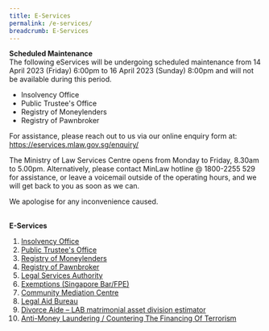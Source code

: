 ```yaml
---
title: E-Services
permalink: /e-services/
breadcrumb: E-Services
---
```

**Scheduled Maintenance**
<br>
The following eServices will be undergoing scheduled maintenance from 14 April 2023 (Friday) 6:00pm to 16 April 2023 (Sunday) 8:00pm and will not be available during this period. <br>

* Insolvency Office<br>
* Public Trustee's Office<br>
* Registry of Moneylenders<br>
* Registry of Pawnbroker<br>


For assistance, please reach out to us via our online enquiry form at: https://eservices.mlaw.gov.sg/enquiry/<br>

The Ministry of Law Services Centre opens from Monday to Friday, 8.30am to 5.00pm. Alternatively, please contact MinLaw hotline @ 1800-2255 529 for assistance, or leave a voicemail outside of the operating hours, and we will get back to you as soon as we can.<br>

We apologise for any inconvenience caused.<br>
<br>

**E-Services**
  <br>
1. [Insolvency Office](https://eservices.mlaw.gov.sg/io/)	
2. [Public Trustee's Office](https://eservices.mlaw.gov.sg/pto/)	
3. [Registry of Moneylenders](https://eservices.mlaw.gov.sg/rom/)	
4. [Registry of Pawnbroker](https://eservices.mlaw.gov.sg/rop/)	
5. [Legal Services Authority](https://eservices.mlaw.gov.sg/lsra/lsra-home)	
6. [Exemptions (Singapore Bar/FPE)](https://eservices.mlaw.gov.sg/li/ems/application/exemption.aspx) 	
7. [Community Mediation Centre](https://cmc.mlaw.gov.sg/e-services/apply-online/)	
8. [Legal Aid Bureau](https://eservices.mlaw.gov.sg/labesvc/)	
9. [Divorce Aide – LAB matrimonial asset division estimator](https://eservices.mlaw.gov.sg/labesvc/common/loadDivorceAIDEv2.do)
10. [Anti-Money Laundering / Countering The Financing Of Terrorism](https://acd.mlaw.gov.sg)